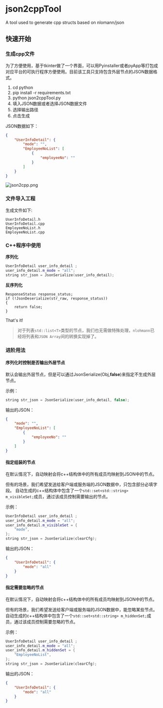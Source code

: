 # json2cppTool
A tool used to generate cpp structs based on nlomann/json

## 快速开始
### 生成cpp文件
为了方便使用，基于tkinter做了一个界面，可以用Pyinstaller或者pyApp等打包成对应平台的可执行程序方便使用。目前该工具只支持包含外层节点的JSON数据格式。
1. cd python
2. pip install -r requirements.txt
3. python json2cppTool.py
4. 填入JSON数据或者选择JSON数据文件
5. 选择输出路径
6. 点击生成

JSON数据如下：
```json
{
    "UserInfoDetail": {
        "mode": "",
        "EmployeeNoList": [
            {
                "employeeNo": ""
            }
        ]
    }
}

```
   
![json2cpp.png](https://upload-images.jianshu.io/upload_images/14735454-549c3dcaecfbec8b.png?imageMogr2/auto-orient/strip%7CimageView2/2/w/1240)


### 文件导入工程
生成文件如下:
```
UserInfoDetail.h
UserInfoDetail.cpp
EmployeeNoList.h
EmployeeNoList.cpp
```

### C++程序中使用
**序列化**
```c++
UserInfoDetail user_info_detail ;
user_info_detail.m_mode = "all";
string str_json = JsonSerialize(user_info_detail);
```
**反序列化**
```
ResponseStatus response_status;
if (!JsonDeserialize(str_raw, response_status))
{
    return false;
}
```
That's it!
> 对于列表`std::list<T>`类型的节点，我们也无需做特殊处理，`nlohmann`已经将列表和`JSON Array`间的转换实现掉了。

### 进阶用法
#### 序列化时控制是否输出外层节点
默认会输出外层节点，但是可以通过JsonSerialize(Obj,**false**)来指定不生成外层节点。

示例：
```c++
string str_json = JsonSerialize(user_info_detail, false);
```
输出的JSON：
```json
{ 
    "mode": "",
    "EmployeeNoList": [
        {
            "employeeNo": ""
        }
    ]
}
```

#### 指定组装的节点
在默认情况下，自动映射会将c++结构体中的所有成员均映射到JSON中的节点。

但有的场景，我们希望发送给客户端或服务端的JSON数据中，只包含部分必填字段。
自动生成的c++结构体中包含了一个`std::set<std::string> m_visibleSet;`成员，通过该成员控制需要输出的节点。

示例：
```c++
UserInfoDetail user_info_detail ;
user_info_detail.m_mode = "all";
user_info_detail.m_visibleSet = {
    "mode",
};
string str_json = JsonSerialize(clearCfg);
```
输出的JSON：
```json
{
    "UserInfoDetail": {
        "mode": "all"
    }
}
```

#### 指定需要忽略的节点
在默认情况下，自动映射会将c++结构体中的所有成员均映射到JSON中的节点。

但有的场景，我们希望发送给客户端或服务端的JSON数据中，能忽略某些节点。
自动生成的c++结构体中包含了一个`std::set<std::string> m_hiddenSet;`成员，通过该成员控制需要忽略的节点。

示例：
```c++
UserInfoDetail user_info_detail ;
user_info_detail.m_mode = "all";
user_info_detail.m_hiddenSet = {
    "EmployeeNoList",
};
string str_json = JsonSerialize(clearCfg);
```
输出的JSON：
```json
{
    "UserInfoDetail": {
        "mode": "all"
    }
}
```
